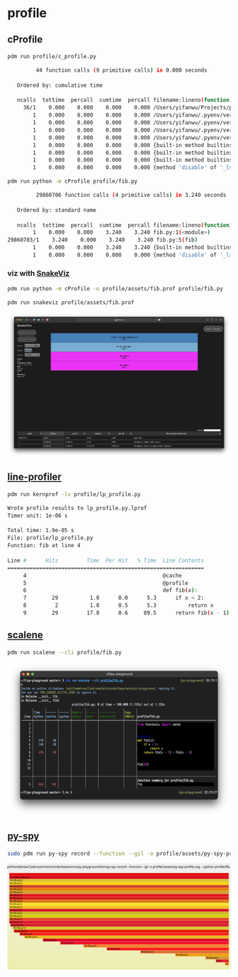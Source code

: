 # profile

## cProfile

```sh
pdm run profile/c_profile.py
```

```sh
         44 function calls (9 primitive calls) in 0.000 seconds

   Ordered by: cumulative time

   ncalls  tottime  percall  cumtime  percall filename:lineno(function)
     36/1    0.000    0.000    0.000    0.000 /Users/yifanwu/Projects/py-playground/profile/c_profile.py:6(fib)
        1    0.000    0.000    0.000    0.000 /Users/yifanwu/.pyenv/versions/3.9.9/lib/python3.9/pstats.py:107(__init__)
        1    0.000    0.000    0.000    0.000 /Users/yifanwu/.pyenv/versions/3.9.9/lib/python3.9/pstats.py:117(init)
        1    0.000    0.000    0.000    0.000 /Users/yifanwu/.pyenv/versions/3.9.9/lib/python3.9/pstats.py:136(load_stats)
        1    0.000    0.000    0.000    0.000 /Users/yifanwu/.pyenv/versions/3.9.9/lib/python3.9/cProfile.py:50(create_stats)
        1    0.000    0.000    0.000    0.000 {built-in method builtins.isinstance}
        1    0.000    0.000    0.000    0.000 {built-in method builtins.hasattr}
        1    0.000    0.000    0.000    0.000 {built-in method builtins.len}
        1    0.000    0.000    0.000    0.000 {method 'disable' of '_lsprof.Profiler' objects}
```

```sh
pdm run python -m cProfile profile/fib.py
```

```sh
         29860706 function calls (4 primitive calls) in 3.240 seconds

   Ordered by: standard name

   ncalls  tottime  percall  cumtime  percall filename:lineno(function)
        1    0.000    0.000    3.240    3.240 fib.py:1(<module>)
29860703/1    3.240    0.000    3.240    3.240 fib.py:5(fib)
        1    0.000    0.000    3.240    3.240 {built-in method builtins.exec}
        1    0.000    0.000    0.000    0.000 {method 'disable' of '_lsprof.Profiler' objects}
```

### viz with [SnakeViz](https://github.com/jiffyclub/snakeviz)

```sh
pdm run python -m cProfile -o profile/assets/fib.prof profile/fib.py
```

```sh
pdm run snakeviz profile/assets/fib.prof
```

![snakeviz](./assets/snakeviz.png)

## [line-profiler](https://github.com/pyutils/line_profiler)

```sh
pdm run kernprof -lv profile/lp_profile.py
```

```sh
Wrote profile results to lp_profile.py.lprof
Timer unit: 1e-06 s

Total time: 1.9e-05 s
File: profile/lp_profile.py
Function: fib at line 4

Line #      Hits         Time  Per Hit   % Time  Line Contents
==============================================================
     4                                           @cache
     5                                           @profile
     6                                           def fib(x):
     7        29          1.0      0.0      5.3      if x < 2:
     8         2          1.0      0.5      5.3          return x
     9        29         17.0      0.6     89.5      return fib(x - 1) + fib(x - 2)
```

## [scalene](https://github.com/plasma-umass/scalene)

```sh
pdm run scalene --cli profile/fib.py
```

![scalene profile screenshot](./assets/scalene.png)

## [py-spy](https://github.com/benfred/py-spy)

```sh
sudo pdm run py-spy record --function --gil -o profile/assets/py-spy-profile.svg -- python profile/fib.py
```

![py-spy profile flamegraph](./assets/py-spy-profile.svg)
